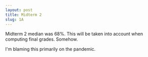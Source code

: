 ```yaml
---
layout: post
title: Midterm 2
slug: 1A
---
```


Midterm 2 median was 68%. This will be taken into account when computing final grades. Somehow.

I'm blaming this primarily on the pandemic.
